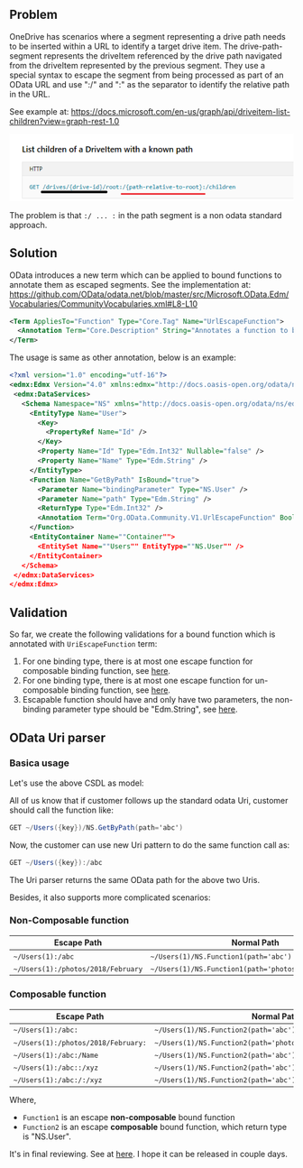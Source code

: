 ## Problem

OneDrive has scenarios where a segment representing a drive path needs to be inserted within a URL to identify a target drive item. The drive-path-segment represents the driveItem referenced by the drive path navigated from the driveItem represented by the previous segment.
They use a special syntax to escape the segment from being processed as part of an OData URL and use ":/" and ":" as the separator to identify the relative path in the URL. 

See example at: https://docs.microsoft.com/en-us/graph/api/driveitem-list-children?view=graph-rest-1.0

![Category overview screenshot](../../Images/odata/onedrivepattern.png "ODL OneDrive Uri pattern")

The problem is that ` :/ ... : ` in the path segment is a non odata standard approach.

## Solution

OData introduces a new term which can be applied to bound functions to annotate them as escaped segments.
See the implementation at: https://github.com/OData/odata.net/blob/master/src/Microsoft.OData.Edm/Vocabularies/CommunityVocabularies.xml#L8-L10

```xml
<Term AppliesTo="Function" Type="Core.Tag" Name="UrlEscapeFunction">
  <Annotation Term="Core.Description" String="Annotates a function to be substituted for a colon-escaped segment in a Url path"/>
</Term>
```

The usage is same as other annotation, below is an example:
```xml
<?xml version="1.0" encoding="utf-16"?>
<edmx:Edmx Version="4.0" xmlns:edmx="http://docs.oasis-open.org/odata/ns/edmx">
 <edmx:DataServices>
   <Schema Namespace="NS" xmlns="http://docs.oasis-open.org/odata/ns/edm">
     <EntityType Name="User">
       <Key>
         <PropertyRef Name="Id" /> 
       </Key> 
       <Property Name="Id" Type="Edm.Int32" Nullable="false" />
       <Property Name="Name" Type="Edm.String" /> 
     </EntityType> 
     <Function Name="GetByPath" IsBound="true"> 
       <Parameter Name="bindingParameter" Type="NS.User" /> 
       <Parameter Name="path" Type="Edm.String" /> 
       <ReturnType Type="Edm.Int32" /> 
       <Annotation Term="Org.OData.Community.V1.UrlEscapeFunction" Bool="true" /> 
     </Function> 
     <EntityContainer Name=""Container"">
       <EntitySet Name=""Users"" EntityType=""NS.User"" />
     </EntityContainer>
   </Schema>
 </edmx:DataServices> 
</edmx:Edmx>
```

## Validation

So far, we create the following validations for a bound function which is annotated with `UriEscapeFunction` term:

1. For one binding type, there is at most one escape function for composable binding function, see [here](https://github.com/OData/odata.net/pull/1400/files#diff-cb9c6a124b96938f3493f2aa2e7eb4caR1017).
2. For one binding type, there is at most one escape function for un-composable binding function, see [here](https://github.com/OData/odata.net/pull/1400/files#diff-cb9c6a124b96938f3493f2aa2e7eb4caR1017).
3. Escapable function should have and only have two parameters, the non-binding parameter type should be "Edm.String", see [here](https://github.com/OData/odata.net/blob/master/src/Microsoft.OData.Edm/Validation/ValidationRules.cs#L1753).

## OData Uri parser

### Basica usage

Let's use the above CSDL as model:

All of us know that if customer follows up the standard odata Uri, customer should call the function like:

```C#
GET ~/Users({key})/NS.GetByPath(path='abc')
```

Now, the customer can use new Uri pattern to do the same function call as:

```C#
GET ~/Users({key}):/abc
```

The Uri parser returns the same OData path for the above two Uris.

Besides, it also supports more complicated scenarios:

### Non-Composable function

| Escape Path | Normal Path |
|---|---|
| `~/Users(1):/abc` | `~/Users(1)/NS.Function1(path='abc')` |
| `~/Users(1):/photos/2018/February` | `~/Users(1)/NS.Function1(path='photos/2018/February')` |

### Composable function

| Escape Path | Normal Path |
|---|---|
| `~/Users(1):/abc:` | `~/Users(1)/NS.Function2(path='abc')` |
| `~/Users(1):/photos/2018/February:` | `~/Users(1)/NS.Function2(path='photos/2018/February')` |
| `~/Users(1):/abc:/Name` | `~/Users(1)/NS.Function2(path='abc')/Name` |
| `~/Users(1):/abc::/xyz` | `~/Users(1)/NS.Function2(path='abc')/NS.Function2(path='xyz')` |
| `~/Users(1):/abc:/:/xyz` | `~/Users(1)/NS.Function2(path='abc')/NS.Function2(path='xyz')` |

Where, 
* `Function1` is an escape **non-composable** bound function
* `Function2` is an escape **composable** bound function, which return type is "NS.User".

It's in final reviewing. See at [here](https://github.com/OData/odata.net/pull/1400).
I hope it can be released in couple days.




